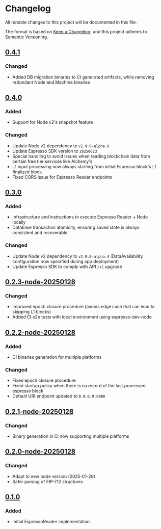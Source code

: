 <!-- markdownlint-disable MD024 -->
# Changelog

All notable changes to this project will be documented in this file.

The format is based on [Keep a Changelog](https://keepachangelog.com/en/1.0.0/),
and this project adheres to [Semantic Versioning](https://semver.org/spec/v2.0.0.html).

## [0.4.1]

### Changed

- Added DB migration binaries to CI generated artifacts, while removing redundant Node and Machine binaries

## [0.4.0]

### Added

- Support for Node v2's snapshot feature

### Changed

- Update Node v2 dependency to `v2.0.0-alpha.6`
- Update Espresso SDK version to `20250623`
- Special handling to avoid issues when reading blockchain data from certain free tier services like Alchemy's
- L1 input processing now always starting from initial Espresso block's L1 finalized block
- Fixed CORS issue for Espresso Reader endpoints

## [0.3.0]

### Added

- Infrastructure and instructions to execute Espresso Reader + Node locally
- Database transaction atomicity, ensuring saved state is always consistent and recoverable

### Changed

- Update Node v2 dependency to `v2.0.0-alpha.4` (DataAvailability configuration now specified during app deployment)
- Update Espresso SDK to comply with API `/v1` upgrade

## [0.2.3-node-20250128]

### Changed

- Improved epoch closure procedure (avoids edge case that can lead to skipping L1 blocks)
- Added CI e2e tests with local environment using espresso-dev-node

## [0.2.2-node-20250128]

### Added

- CI binaries generation for multiple platforms

### Changed

- Fixed epoch closure procedure
- Fixed startup policy when there is no record of the last processed espresso block
- Default URI endpoint updated to `0.0.0.0:8080`

## [0.2.1-node-20250128]

### Changed

- Binary generation in CI now supporting multiple platforms

## [0.2.0-node-20250128]

### Changed

- Adapt to new node version (2025-01-28)
- Safer parsing of EIP-712 structures

## [0.1.0]

### Added

- Initial EspressoReader implementation


<!-- markdownlint-disable MD053 -->
[Unreleased]: https://github.com/cartesi/rollups-espresso-reader/compare/v0.4.1...HEAD
[0.4.1]: https://github.com/cartesi/rollups-espresso-reader/releases/tag/v0.4.1
[0.4.0]: https://github.com/cartesi/rollups-espresso-reader/releases/tag/v0.4.0
[0.3.0]: https://github.com/cartesi/rollups-espresso-reader/releases/tag/v0.3.0
[0.2.3-node-20250128]: https://github.com/cartesi/rollups-espresso-reader/releases/tag/v0.2.3-node-20250128
[0.2.2-node-20250128]: https://github.com/cartesi/rollups-espresso-reader/releases/tag/v0.2.2-node-20250128
[0.2.1-node-20250128]: https://github.com/cartesi/rollups-espresso-reader/releases/tag/v0.2.1-node-20250128
[0.2.0-node-20250128]: https://github.com/cartesi/rollups-espresso-reader/releases/tag/v0.2.0-node-20250128
[0.1.0]: https://github.com/cartesi/rollups-espresso-reader/releases/tag/v0.1.0

